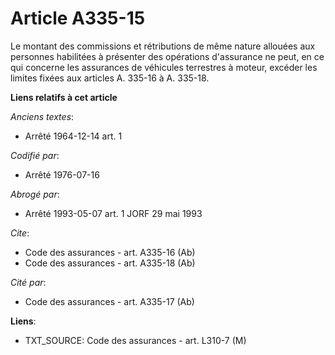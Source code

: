# Article A335-15

Le montant des commissions et rétributions de même nature allouées aux personnes habilitées à présenter des opérations
d'assurance ne peut, en ce qui concerne les assurances de véhicules terrestres à moteur, excéder les limites fixées aux
articles A. 335-16 à A. 335-18.

**Liens relatifs à cet article**

_Anciens textes_:

  - Arrêté 1964-12-14 art. 1

_Codifié par_:

  - Arrêté 1976-07-16

_Abrogé par_:

  - Arrêté 1993-05-07 art. 1 JORF 29 mai 1993

_Cite_:

  - Code des assurances - art. A335-16 (Ab)
  - Code des assurances - art. A335-18 (Ab)

_Cité par_:

  - Code des assurances - art. A335-17 (Ab)

**Liens**:

  - TXT_SOURCE: Code des assurances - art. L310-7 (M)
